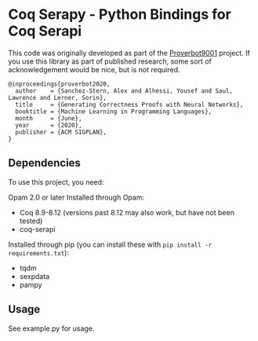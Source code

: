 Coq Serapy - Python Bindings for Coq Serapi
==================

This code was originally developed as part of the
[Proverbot9001](https://github.com/UCSD-PL/proverbot9001) project. If
you use this library as part of published research, some sort of
acknowledgement would be nice, but is not required.

```
@inproceedings{proverbot2020,
  author    = {Sanchez-Stern, Alex and Alhessi, Yousef and Saul, Lawrence and Lerner, Sorin},
  title     = {Generating Correctness Proofs with Neural Networks},
  booktitle = {Machine Learning in Programming Languages},
  month     = {June},
  year      = {2020},
  publisher = {ACM SIGPLAN},
}
```

Dependencies
------------

To use this project, you need:

Opam 2.0 or later
Installed through Opam:
* Coq 8.9-8.12 (versions past 8.12 may also work, but have not been tested)
* coq-serapi

Installed through pip (you can install these with `pip install -r requirements.txt`):
* tqdm
* sexpdata
* pampy

Usage
-----

See example.py for usage.
